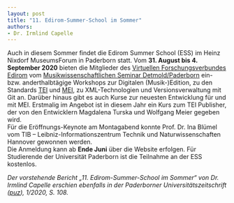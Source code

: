 ```yaml
---
layout: post
title: "11. Edirom-Summer-School im Sommer"
authors:
- Dr. Irmlind Capelle
---
```


Auch in diesem Sommer findet die Edirom Summer School (ESS) im Heinz Nixdorf MuseumsForum in Paderborn statt. Vom **31. August bis 4. September 2020** bieten die Mitglieder des [Virtuellen Forschungsverbundes Edirom] vom
[Musikwissenschaftlichen Seminar Detmold/Paderborn] ein- bzw. anderthalbtägige Workshops zur Digitalen (Musik-)Edition, zu den Standards [TEI] und [MEI], zu XML-Technologien und Versionsverwaltung mit Git an. Darüber
hinaus gibt es auch Kurse zur neuesten Entwicklung für und mit MEI. Erstmalig im Angebot ist in diesem Jahr ein Kurs zum TEI Publisher, der von den Entwicklern Magdalena Turska und Wolfgang Meier gegeben wird.  
Für die Eröffnungs-Keynote am Montagabend konnte Prof. Dr. Ina Blümel vom TIB – Leibniz-Informationszentrum Technik und Naturwissenschaften Hannover gewonnen werden.  
Die Anmeldung kann ab **Ende Juni** über die Website erfolgen. Für Studierende der Universität Paderborn ist die Teilnahme an der ESS kostenlos.

*Der vorstehende Bericht „11. Edirom-Summer-School im Sommer“ von Dr. Irmlind Capelle erschien ebenfalls in der Paderborner Universitätszeitschrift ([puz]), 1/2020, S. 108.*  


[puz]: https://digital.ub.uni-paderborn.de/up/periodical/structure/2918962
[Musikwissenschaftlichen Seminar Detmold/Paderborn]: https://www.muwi-detmold-paderborn.de/
[Virtuellen Forschungsverbundes Edirom]: https://edirom.de/
[MEI]: https://music-encoding.org/
[TEI]: https://tei-c.org/